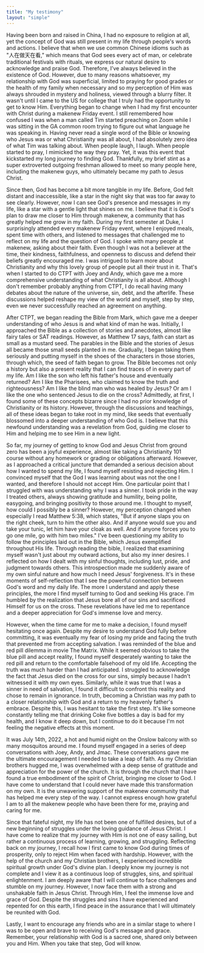 ```yaml
---
title: "My testimony"
layout: "simple"
---
```


Having been born and raised in China, I had no exposure to religion at all, yet the concept of God was still present in my life through people's words and actions. I believe that when we use common Chinese idioms such as "人在做天在看," which means that God sees every act of man, or celebrate traditional festivals with rituals, we express our natural desire to acknowledge and praise God. Therefore, I’ve always believed in the existence of God. However, due to many reasons whatsoever, my relationship with God was superficial, limited to praying for good grades or the health of my family when necessary and so my perception of Him was always shrouded in mystery and holiness, viewed through a blurry filter. It wasn't until I came to the US for college that I truly had the opportunity to get to know Him. Everything began to change when I had my first encounter with Christ during a makenew Friday event. I still remembered how confused I was when a man called Tim started preaching on Zoom while I was sitting in the GA common room trying to figure out what language he was speaking in. Having never read a single word of the Bible or knowing who Jesus was or what Christianity was all about, I had absolutely zero idea of what Tim was talking about. When people laugh, I laugh. When people started to pray, I mimicked the way they pray. Yet, it was this event that kickstarted my long journey to finding God. Thankfully, my brief stint as a super extroverted outgoing freshman allowed to meet so many people here, including the makenew guys, who ultimately became my path to Jesus Christ.

Since then, God has become a bit more tangible in my life. Before, God felt distant and inaccessible, like a star in the night sky that was too far away to see clearly. However, now I can see God's presence and messages in my life, like a star with a gentle light that shines on me. I believe that it is God's plan to draw me closer to Him through makenew, a community that has greatly helped me grow in my faith. During my first semester at Duke, I surprisingly attended every makenew Friday event, where I enjoyed meals, spent time with others, and listened to messages that challenged me to reflect on my life and the question of God. I spoke with many people at makenew, asking about their faith. Even though I was not a believer at the time, their kindness, faithfulness, and openness to discuss and defend their beliefs greatly encouraged me. I was intrigued to learn more about Christianity and why this lovely group of people put all their trust in it. That's when I started to do CTPT with Joey and Andy, which gave me a more comprehensive understanding of what Christianity is all about. Although I don't remember probably anything from CTPT, I do recall having many debates about the nature of the universe, sin, debt, and the afterlife. These discussions helped reshape my view of the world and myself, step by step, even we never successfully reached an agreement on anything.

After CTPT, we began reading the Bible from Mark, which gave me a deeper understanding of who Jesus is and what kind of man he was. Initially, I approached the Bible as a collection of stories and anecdotes, almost like fairy tales or SAT readings. However, as Matthew 17 says, faith can start as small as a mustard seed. The parables in the Bible and the stories of Jesus all became those small seeds planted in me. Gradually, I began taking them seriously and putting myself in the shoes of the characters in those stories, through which, the seed of faith began to grow. The Bible becomes not only a history but also a present reality that I can find traces of in every part of my life. Am I like the son who left his father's house and eventually returned? Am I like the Pharisees, who claimed to know the truth and righteousness? Am I like the blind man who was healed by Jesus? Or am I like the one who sentenced Jesus to die on the cross? Admittedly, at first, I found some of these concepts bizarre since I had no prior knowledge of Christianity or its history. However, through the discussions and teachings, all of these ideas began to take root in my mind, like seeds that eventually blossomed into a deeper understanding of who God is. I believe that this newfound understanding was a revelation from God, guiding me closer to Him and helping me to see Him in a new light.

So far, my journey of getting to know God and Jesus Christ from ground zero has been a joyful experience, almost like taking a Christianity 101 course without any homework or grading or obligations afterward. However, as I approached a critical juncture that demanded a serious decision about how I wanted to spend my life, I found myself resisting and rejecting Him. I convinced myself that the God I was learning about was not the one I wanted, and therefore I should not accept Him. One particular point that I struggled with was understanding why I was a sinner. I took pride in the way I treated others, always showing gratitude and humility, being polite, easygoing, and bringing positivity to those around me. I thought to myself, how could I possibly be a sinner? However, my perception changed when especially I read Matthew 5:38, which states, "But if anyone slaps you on the right cheek, turn to him the other also. And if anyone would sue you and take your tunic, let him have your cloak as well. And if anyone forces you to go one mile, go with him two miles." I've been questioning my ability to follow the principles laid out in the Bible, which Jesus exemplified throughout His life. Through reading the bible, I realized that examining myself wasn't just about my outward actions, but also my inner desires. I reflected on how I dealt with my sinful thoughts, including lust, pride, and judgment towards others. This introspection made me suddenly aware of my own sinful nature and how much I need Jesus' forgiveness. It's in these moments of self-reflection that I see the powerful connection between God's word and my daily life. The more I understand and apply these principles, the more I find myself turning to God and seeking His grace. I'm humbled by the realization that Jesus bore all of our sins and sacrificed Himself for us on the cross. These revelations have led me to repentance and a deeper appreciation for God's immense love and mercy.

However, when the time came for me to make a decision, I found myself hesitating once again. Despite my desire to understand God fully before committing, it was eventually my fear of losing my pride and facing the truth that prevented me from accepting salvation. I was reminded of the blue and red pill dilemma in movie The Matrix. While it seemed obvious to take the blue pill and accept reality, I found myself desperately wanting to take the red pill and return to the comfortable falsehood of my old life. Accepting the truth was much harder than I had anticipated. I struggled to acknowledge the fact that Jesus died on the cross for our sins, simply because I hadn't witnessed it with my own eyes. Similarly, while it was true that I was a sinner in need of salvation, I found it difficult to confront this reality and chose to remain in ignorance. In truth, becoming a Christian was my path to a closer relationship with God and a return to my heavenly father's embrace. Despite this, I was hesitant to take the first step. It's like someone constantly telling me that drinking Coke five bottles a day is bad for my health, and I know it deep down, but I continue to do it because I'm not feeling the negative effects at this moment.

It was July 14th, 2022, a hot and humid night on the Onslow balcony with so many mosquitos around me. I found myself engaged in a series of deep conversations with Joey, Andy, and Jmac. These conversations gave me the ultimate encouragement I needed to take a leap of faith. As my Christian brothers hugged me, I was overwhelmed with a deep sense of gratitude and appreciation for the power of the church. It is through the church that I have found a true embodiment of the spirit of Christ, bringing me closer to God. I have come to understand that I could never have made this transformation on my own. It is the unwavering support of the makenew community that has helped me every step of the way. I cannot express enough how grateful I am to all the makenew people who have been there for me, praying and caring for me.

Since that fateful night, my life has not been one of fulfilled desires, but of a new beginning of struggles under the loving guidance of Jesus Christ. I have come to realize that my journey with Him is not one of easy sailing, but rather a continuous process of learning, growing, and struggling. Reflecting back on my journey, I recall how I first came to know God during times of prosperity, only to reject Him when faced with hardship. However, with the help of the church and my Christian brothers, I experienced incredible spiritual growth under God's divine plan. I deeply know my journey is not complete and I view it as a continuous loop of struggles, sins, and spiritual enlightenment. I am deeply aware that I will continue to face challenges and stumble on my journey. However, I now face them with a strong and unshakable faith in Jesus Christ. Through Him, I feel the immense love and grace of God. Despite the struggles and sins I have experienced and repented for on this earth, I find peace in the assurance that I will ultimately be reunited with God.

Lastly, I want to encourage any friends who are in a similar stage to where I was to be open and brave to receiving God's message and grace. Remember, your relationship with God is a sacred one, shared only between you and Him. When you take that step, God will know.
